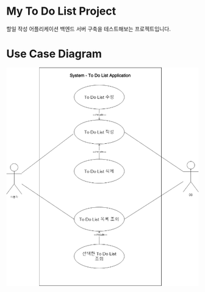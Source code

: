 # My To Do List Project
할일 작성 어플리케이션 백엔드 서버 구축을 테스트해보는 프로젝트입니다.

# Use Case Diagram
![Diagram](https://github.com/HwangSeungHyeon/MyToDoListProject/blob/main/img/To%20Do%20List%20%EC%9C%A0%EC%8A%A4%EC%BC%80%EC%9D%B4%EC%8A%A4.drawio.png)
